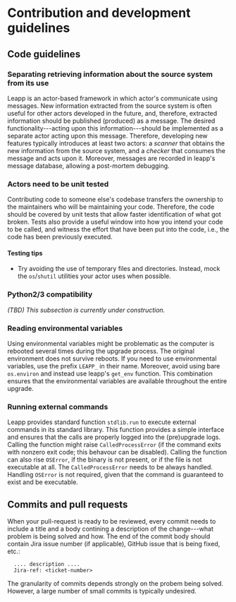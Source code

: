# Contribution and development guidelines
## Code guidelines
### Separating retrieving information about the source system from its use
Leapp is an actor-based framework in which actor's communicate using messages.
New information extracted from the source system is often useful for other
actors developed in the future, and, therefore, extracted information should be
published (produced) as a message. The desired functionality---acting upon this
information---should be implemented as a separate actor acting upon this message.
Therefore, developing new features typically introduces at least two actors:
a _scanner_ that obtains the new information from the source system, and a _checker_
that consumes the message and acts upon it. Moreover, messages are recorded
in leapp's message database, allowing a post-mortem debugging.

### Actors need to be unit tested
Contributing code to someone else's codebase transfers the ownership to the maintainers
who will be maintaining your code. Therefore, the code should be covered by unit tests
that allow faster identification of what got broken. Tests also provide a useful window
into how you intend your code to be called, and witness the effort that have been
put into the code, i.e., the code has been previously executed.

#### Testing tips
- Try avoiding the use of temporary files and directories. Instead, mock the
`os`/`shutil` utilities your actor uses when possible.

### Python2/3 compatibility
*(TBD) This subsection is currently under construction.*

### Reading environmental variables
Using environmental variables might be problematic as the computer is rebooted
several times during the upgrade process. The original environment does not
survive reboots. If you need to use environmental variables, use the prefix `LEAPP_`
in their name. Moreover, avoid using bare `os.environ` and instead use leapp's
`get_env` function. This combination ensures that the environmental variables
are available throughout the entire upgrade.

### Running external commands
Leapp provides standard function `stdlib.run` to execute external commands in
its standard library. This function provides a simple interface and ensures
that the calls are properly logged into the (pre)upgrade logs. Calling the function
might raise `CalledProcessError` (if the command exits with nonzero exit code; this
behavour can be disabled). Calling the function can also rise `OSError`, if the
binary is not present, or if the file is not executable at all. The
`CalledProcessError` needs to be always handled. Handling `OSError` is not required,
given that the command is guaranteed to exist and be executable.

## Commits and pull requests
When your pull-request is ready to be reviewed, every commit needs to include
a title and a body contining a description of the change---what problem is
being solved and how. The end of the commit body should contain Jira issue
number (if applicable), GitHub issue that is being fixed, etc.:
```
  .... description ....
  Jira-ref: <ticket-number>
```
The granularity of commits depends strongly on the probem being solved. However,
a large number of small commits is typically undesired.
